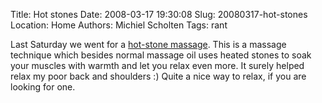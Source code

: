 Title: Hot stones
Date: 2008-03-17 19:30:08
Slug: 20080317-hot-stones
Location: Home
Authors: Michiel Scholten
Tags: rant

<p>Last Saturday we went for a <a href="http://en.wikipedia.org/wiki/Stone_massage">hot-stone massage</a>. This is a massage technique which besides normal massage oil uses heated stones to soak your muscles with warmth and let you relax even more. It surely helped relax my poor back and shoulders :) Quite a nice way to relax, if you are looking for one.</p>
